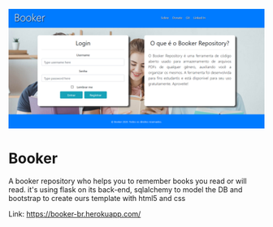 ![alt text](https://github.com/oopaze/Booker/blob/master/app/static/image/booker-readme.png?raw=true)

# Booker

A booker repository who helps you to remember books you read or will read.
it's using flask on its back-end, sqlalchemy to model the DB and bootstrap to create ours template with html5 and css

Link: https://booker-br.herokuapp.com/
